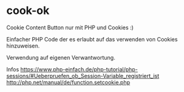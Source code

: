 # cook-ok
Cookie Content Button nur mit PHP und Cookies :)

Einfacher PHP Code der es erlaubt auf das verwenden von Cookies hinzuweisen.

Verwendung auf eigenen Verwantwortung.

Infos
https://www.php-einfach.de/php-tutorial/php-sessions/#Ueberpruefen_ob_Session-Variable_registriert_ist 
http://php.net/manual/de/function.setcookie.php
